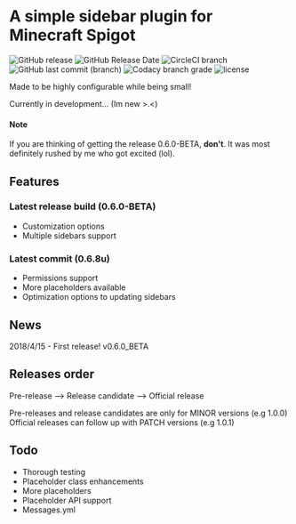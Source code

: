 # A simple sidebar plugin for Minecraft Spigot
![GitHub release](https://img.shields.io/github/release/flintintoe/SimpleSidebar.svg?style=for-the-badge&label=Release) ![GitHub Release Date](https://img.shields.io/github/release-date/flintintoe/SimpleSidebar.svg?style=flat-square&label=Last%20release) ![CircleCI branch](https://img.shields.io/circleci/project/github/flintintoe/SimpleSidebar/master.svg?style=for-the-badge&label=CircleCI)  ![GitHub last commit (branch)](https://img.shields.io/github/last-commit/flintintoe/SimpleSidebar/master.svg?style=flat-square&label=Last%20commit) ![Codacy branch grade](https://img.shields.io/codacy/grade/ad2a5c3320dd43cbad38ba13a85f8a66/master.svg?style=flat-square&label=Codacy%20grade) ![license](https://img.shields.io/github/license/flintintoe/SimpleSidebar.svg?style=flat-square&label=License)

Made to be highly configurable while being small!

Currently in development... (Im new >.<)

#### Note
If you are thinking of getting the release 0.6.0-BETA, **don't**. It was most definitely rushed by me who got excited (lol).

## Features
### Latest release build (0.6.0-BETA)
- Customization options
- Multiple sidebars support
### Latest commit (0.6.8u)
- Permissions support
- More placeholders available
- Optimization options to updating sidebars

## News

2018/4/15 - First release! v0.6.0_BETA

## Releases order

Pre-release --> Release candidate --> Official release

Pre-releases and release candidates are only for MINOR versions (e.g 1.0.0)
Official releases can follow up with PATCH versions (e.g 1.0.1)

## Todo
- Thorough testing
- Placeholder class enhancements
- More placeholders
- Placeholder API support
- Messages.yml

